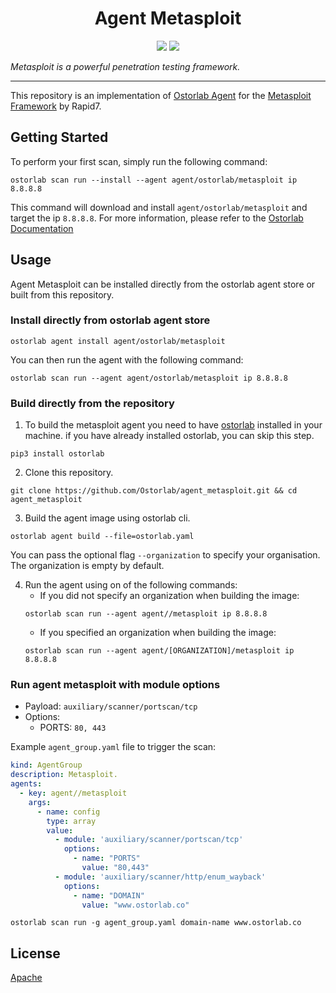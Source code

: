 <h1 align="center">Agent Metasploit</h1>

<p align="center">
<img src="https://img.shields.io/badge/License-Apache_2.0-brightgreen.svg">
<img src="https://img.shields.io/badge/PRs-welcome-brightgreen.svg">
</p>

_Metasploit is a powerful penetration testing framework._

---

This repository is an implementation of [Ostorlab Agent](https://pypi.org/project/ostorlab/) for the [Metasploit Framework](https://github.com/rapid7/metasploit-framework) by Rapid7.

## Getting Started
To perform your first scan, simply run the following command:
```shell
ostorlab scan run --install --agent agent/ostorlab/metasploit ip 8.8.8.8
``` 

This command will download and install `agent/ostorlab/metasploit` and target the ip `8.8.8.8`.
For more information, please refer to the [Ostorlab Documentation](https://github.com/Ostorlab/ostorlab/blob/main/README.md)


## Usage

Agent Metasploit can be installed directly from the ostorlab agent store or built from this repository.

 ### Install directly from ostorlab agent store

 ```shell
 ostorlab agent install agent/ostorlab/metasploit
 ```

You can then run the agent with the following command:
```shell
ostorlab scan run --agent agent/ostorlab/metasploit ip 8.8.8.8
```


### Build directly from the repository

 1. To build the metasploit agent you need to have [ostorlab](https://pypi.org/project/ostorlab/) installed in your machine.  if you have already installed ostorlab, you can skip this step.

```shell
pip3 install ostorlab
```

 2. Clone this repository.

```shell
git clone https://github.com/Ostorlab/agent_metasploit.git && cd agent_metasploit
```

 3. Build the agent image using ostorlab cli.

 ```shell
 ostorlab agent build --file=ostorlab.yaml
 ```

 You can pass the optional flag `--organization` to specify your organisation. The organization is empty by default.

 4. Run the agent using on of the following commands:
	 * If you did not specify an organization when building the image:
    ```shell
    ostorlab scan run --agent agent//metasploit ip 8.8.8.8
    ```
	 * If you specified an organization when building the image:
    ```shell
    ostorlab scan run --agent agent/[ORGANIZATION]/metasploit ip 8.8.8.8
    ```

### Run agent metasploit with module options

- Payload: `auxiliary/scanner/portscan/tcp`
- Options:
  - PORTS: `80, 443`

Example `agent_group.yaml` file to trigger the scan:

```yaml
kind: AgentGroup
description: Metasploit.
agents:
  - key: agent//metasploit
    args:
      - name: config
        type: array
        value: 
          - module: 'auxiliary/scanner/portscan/tcp'
            options:
              - name: "PORTS"
                value: "80,443"
          - module: 'auxiliary/scanner/http/enum_wayback'
            options:
              - name: "DOMAIN"
                value: "www.ostorlab.co"
```

`ostorlab scan run -g agent_group.yaml domain-name www.ostorlab.co`

## License
[Apache](./LICENSE)
